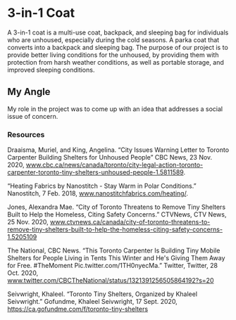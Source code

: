 # 3-in-1 Coat
A 3-in-1 coat is a multi-use coat, backpack, and sleeping bag for individuals who are unhoused, especially during the cold seasons. A parka coat that converts into a backpack and sleeping bag. The purpose of our project is to provide better living conditions for the unhoused, by providing them with protection from harsh weather conditions, as well as portable storage, and improved sleeping conditions.

## My Angle
My role in the project was to come up with an idea that addresses a social issue of concern. 

### Resources

Draaisma, Muriel, and King, Angelina. “City Issues Warning Letter to Toronto Carpenter Building Shelters for 
Unhoused People” CBC News, 23 Nov. 2020, www.cbc.ca/news/canada/toronto/city-legal-action-toronto-carpenter-toronto-tiny-shelters-unhoused-people-1.5811589. 

“Heating Fabrics by Nanostitch - Stay Warm in Polar Conditions.” Nanostitch, 7 Feb. 2018, 
www.nanostitchfabrics.com/heating/. 

Jones, Alexandra  Mae. “City of Toronto Threatens to Remove Tiny Shelters Built to Help the Homeless, Citing 
Safety Concerns.” CTVNews, CTV News, 25 Nov. 2020, www.ctvnews.ca/canada/city-of-toronto-threatens-to-remove-tiny-shelters-built-to-help-the-homeless-citing-safety-concerns-1.5205109 

The National, CBC News. “This Toronto Carpenter Is Building Tiny Mobile Shelters for People Living in Tents This 
Winter and He's Giving Them Away for Free. #TheMoment Pic.twitter.com/1TH0nyecMa.” Twitter, Twitter, 28 Oct. 2020, www.twitter.com/CBCTheNational/status/1321391256505864192?s=20 

Seivwright, Khaleel. “Toronto Tiny Shelters, Organized by Khaleel Seivwright.” Gofundme, Khaleel Seivwright, 17 
Sept. 2020, https://ca.gofundme.com/f/toronto-tiny-shelters  


